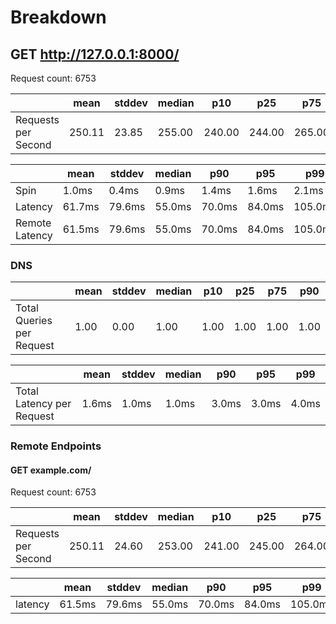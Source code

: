 # Breakdown

## GET http://127.0.0.1:8000/

Request count: 6753

|                     | mean   | stddev | median | p10    | p25    | p75    | p90    |
| ------------------- | ------ | ------ | ------ | ------ | ------ | ------ | ------ |
| Requests per Second | 250.11 | 23.85  | 255.00 | 240.00 | 244.00 | 265.00 | 270.00 |

|                | mean   | stddev | median | p90    | p95    | p99     |
| -------------- | ------ | ------ | ------ | ------ | ------ | ------- |
| Spin           | 1.0ms  | 0.4ms  | 0.9ms  | 1.4ms  | 1.6ms  | 2.1ms   |
| Latency        | 61.7ms | 79.6ms | 55.0ms | 70.0ms | 84.0ms | 105.0ms |
| Remote Latency | 61.5ms | 79.6ms | 55.0ms | 70.0ms | 84.0ms | 105.0ms |

### DNS

|                           | mean | stddev | median | p10  | p25  | p75  | p90  |
| ------------------------- | ---- | ------ | ------ | ---- | ---- | ---- | ---- |
| Total Queries per Request | 1.00 | 0.00   | 1.00   | 1.00 | 1.00 | 1.00 | 1.00 |

|                           | mean  | stddev | median | p90   | p95   | p99   |
| ------------------------- | ----- | ------ | ------ | ----- | ----- | ----- |
| Total Latency per Request | 1.6ms | 1.0ms  | 1.0ms  | 3.0ms | 3.0ms | 4.0ms |

### Remote Endpoints

#### GET example.com/

Request count: 6753

|                     | mean   | stddev | median | p10    | p25    | p75    | p90    |
| ------------------- | ------ | ------ | ------ | ------ | ------ | ------ | ------ |
| Requests per Second | 250.11 | 24.60  | 253.00 | 241.00 | 245.00 | 264.00 | 270.00 |

|         | mean   | stddev | median | p90    | p95    | p99     |
| ------- | ------ | ------ | ------ | ------ | ------ | ------- |
| latency | 61.5ms | 79.6ms | 55.0ms | 70.0ms | 84.0ms | 105.0ms |

